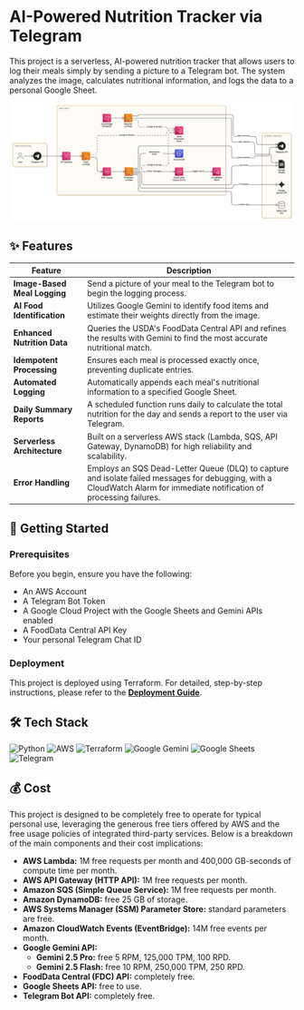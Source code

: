 # AI-Powered Nutrition Tracker via Telegram

This project is a serverless, AI-powered nutrition tracker that allows users to log their meals simply by sending a picture to a Telegram bot. The system analyzes the image, calculates nutritional information, and logs the data to a personal Google Sheet.

<p align="center">
  <img src="./docs/images/architecture_diagram.png" alt="AI Nutrition Tracker Architecture Diagram" width="800"/>
</p>

## ✨ Features

| Feature                       | Description                                                                                                                                                           | 
| ----------------------------- | --------------------------------------------------------------------------------------------------------------------------------------------------------------------- |
| **Image-Based Meal Logging**  | Send a picture of your meal to the Telegram bot to begin the logging process.                                                                                         |
| **AI Food Identification**    | Utilizes Google Gemini to identify food items and estimate their weights directly from the image.                                                                     |
| **Enhanced Nutrition Data**   | Queries the USDA's FoodData Central API and refines the results with Gemini to find the most accurate nutritional match.                                                 |
| **Idempotent Processing**     | Ensures each meal is processed exactly once, preventing duplicate entries.                                                                                            |
| **Automated Logging**         | Automatically appends each meal's nutritional information to a specified Google Sheet.                                                                                |
| **Daily Summary Reports**     | A scheduled function runs daily to calculate the total nutrition for the day and sends a report to the user via Telegram.                                               |
| **Serverless Architecture**   | Built on a serverless AWS stack (Lambda, SQS, API Gateway, DynamoDB) for high reliability and scalability.                                                            |
| **Error Handling**            | Employs an SQS Dead-Letter Queue (DLQ) to capture and isolate failed messages for debugging, with a CloudWatch Alarm for immediate notification of processing failures. |

## 🚀 Getting Started

### Prerequisites

Before you begin, ensure you have the following:

- An AWS Account
- A Telegram Bot Token
- A Google Cloud Project with the Google Sheets and Gemini APIs enabled
- A FoodData Central API Key
- Your personal Telegram Chat ID

### Deployment

This project is deployed using Terraform. For detailed, step-by-step instructions, please refer to the **[Deployment Guide](./docs/DEPLOYMENT.md)**.

## 🛠️ Tech Stack

![Python](https://img.shields.io/badge/Python-3.12-blue?style=for-the-badge&logo=python)
![AWS](https://img.shields.io/badge/AWS-Serverless-orange?style=for-the-badge&logo=amazon-aws)
![Terraform](https://img.shields.io/badge/Terraform-Infrastructure-purple?style=for-the-badge&logo=terraform)
![Google Gemini](https://img.shields.io/badge/Google%20Gemini-AI-red?style=for-the-badge&logo=google-gemini)
![Google Sheets](https://img.shields.io/badge/Google%20Sheets-Logging-green?style=for-the-badge&logo=google-sheets)
![Telegram](https://img.shields.io/badge/Telegram-Bot-blue?style=for-the-badge&logo=telegram)

## 💰 Cost

This project is designed to be completely free to operate for typical personal use, leveraging the generous free tiers offered by AWS and the free usage policies of integrated third-party services. Below is a breakdown of the main components and their cost implications:

*   **AWS Lambda:** 1M free requests per month and 400,000 GB-seconds of compute time per month.
*   **AWS API Gateway (HTTP API):** 1M free requests per month.
*   **Amazon SQS (Simple Queue Service):** 1M free requests per month.
*   **Amazon DynamoDB:** free 25 GB of storage.
*   **AWS Systems Manager (SSM) Parameter Store:** standard parameters are free.
*   **Amazon CloudWatch Events (EventBridge):** 14M free events per month.
*   **Google Gemini API:**
    *   **Gemini 2.5 Pro:** free 5 RPM, 125,000 TPM, 100 RPD.
    *   **Gemini 2.5 Flash:** free 10 RPM, 250,000 TPM, 250 RPD. 
*   **FoodData Central (FDC) API:** completely free.
*   **Google Sheets API:** free to use.
*   **Telegram Bot API:** completely free.

